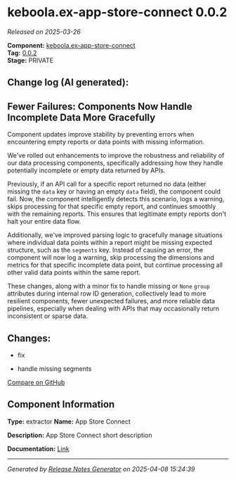 #  keboola.ex-app-store-connect 0.0.2

_Released on 2025-03-26_

**Component:** [keboola.ex-app-store-connect](https://github.com/keboola/component-app-store-connect)  
**Tag:** [0.0.2](https://github.com/keboola/component-app-store-connect/releases/tag/0.0.2)  
**Stage:** PRIVATE


## Change log (AI generated):
## Fewer Failures: Components Now Handle Incomplete Data More Gracefully
Component updates improve stability by preventing errors when encountering empty reports or data points with missing information.

We've rolled out enhancements to improve the robustness and reliability of our data processing components, specifically addressing how they handle potentially incomplete or empty data returned by APIs.

Previously, if an API call for a specific report returned no data (either missing the `data` key or having an empty `data` field), the component could fail. Now, the component intelligently detects this scenario, logs a warning, skips processing for that specific empty report, and continues smoothly with the remaining reports. This ensures that legitimate empty reports don't halt your entire data flow.

Additionally, we've improved parsing logic to gracefully manage situations where individual data points within a report might be missing expected structure, such as the `segments` key. Instead of causing an error, the component will now log a warning, skip processing the dimensions and metrics for that specific incomplete data point, but continue processing all other valid data points within the same report.

These changes, along with a minor fix to handle missing or `None` `group` attributes during internal row ID generation, collectively lead to more resilient components, fewer unexpected failures, and more reliable data pipelines, especially when dealing with APIs that may occasionally return inconsistent or sparse data.



## Changes:



- fix 






- handle missing segments 



[Compare on GitHub](https://github.com/keboola/component-app-store-connect/compare/0.0.1...0.0.2)



## Component Information
**Type:** extractor
**Name:** App Store Connect

**Description:** App Store Connect short description


**Documentation:** [Link](https://github.com/keboola/component-app-store-connect/blob/master/README.md)



---
_Generated by [Release Notes Generator](https://github.com/keboola/release-notes-generator)
on 2025-04-08 15:24:39_
